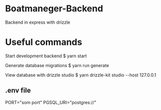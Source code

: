 # Boatmaneger-Backend

Backend in express with drizzle

# Useful commands

Start development backend
$ yarn start

Generate database migrations
$ yarn run generate

View database with drizzle studio
$ yarn drizzle-kit studio --host 127.0.0.1

## .env file

PORT="som port"
PGSQL_URI="postgres://"
